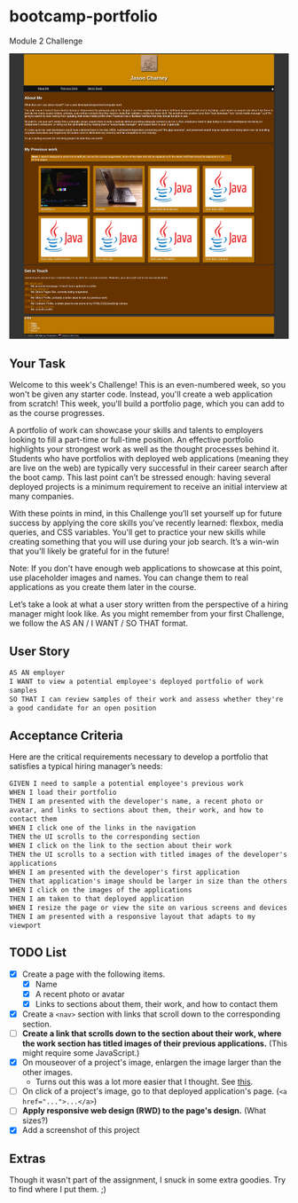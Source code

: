 # bootcamp-portfolio
Module 2 Challenge

![Pumpkin Spiced!](assets/images/pumpkin_spiced_porfolio.png)

## Your Task
Welcome to this week's Challenge! This is an even-numbered week, so you won't be given any starter code. Instead, you'll create a web application from scratch! This week, you'll build a portfolio page, which you can add to as the course progresses.

A portfolio of work can showcase your skills and talents to employers looking to fill a part-time or full-time position. An effective portfolio highlights your strongest work as well as the thought processes behind it. Students who have portfolios with deployed web applications (meaning they are live on the web) are typically very successful in their career search after the boot camp. This last point can’t be stressed enough: having several deployed projects is a minimum requirement to receive an initial interview at many companies.

With these points in mind, in this Challenge you’ll set yourself up for future success by applying the core skills you've recently learned: flexbox, media queries, and CSS variables. You'll get to practice your new skills while creating something that you will use during your job search. It’s a win-win that you'll likely be grateful for in the future!

Note: If you don't have enough web applications to showcase at this point, use placeholder images and names. You can change them to real applications as you create them later in the course.

Let’s take a look at what a user story written from the perspective of a hiring manager might look like. As you might remember from your first Challenge, we follow the AS AN / I WANT / SO THAT format.

## User Story

```
AS AN employer
I WANT to view a potential employee's deployed portfolio of work samples
SO THAT I can review samples of their work and assess whether they're a good candidate for an open position
```

## Acceptance Criteria
Here are the critical requirements necessary to develop a portfolio that satisfies a typical hiring manager’s needs:

```
GIVEN I need to sample a potential employee's previous work
WHEN I load their portfolio
THEN I am presented with the developer's name, a recent photo or avatar, and links to sections about them, their work, and how to contact them
WHEN I click one of the links in the navigation
THEN the UI scrolls to the corresponding section
WHEN I click on the link to the section about their work
THEN the UI scrolls to a section with titled images of the developer's applications
WHEN I am presented with the developer's first application
THEN that application's image should be larger in size than the others
WHEN I click on the images of the applications
THEN I am taken to that deployed application
WHEN I resize the page or view the site on various screens and devices
THEN I am presented with a responsive layout that adapts to my viewport
```

## TODO List

* [x] Create a page with the following items.
    * [x] Name
    * [x] A recent photo or avatar
    * [x] Links to sections about them, their work, and how to contact them
* [x] Create a `<nav>` section with links that scroll down to the corresponding section. 
* [ ] **Create a link that scrolls down to the section about their work, where the work section has titled images of their previous applications.** (This might require some JavaScript.)
* [x] On mouseover of a project's image, enlargen the image larger than the other images.
    - Turns out this was a lot more easier that I thought. See [this](https://css-tricks.com/snippets/css/scale-on-hover-with-webkit-transition/).
* [ ] On click of a project's image, go to that deployed application's page. (`<a href="...">...</a>`)
* [ ] **Apply responsive web design (RWD) to the page's design.** (What sizes?)
* [x] Add a screenshot of this project

## Extras

Though it wasn't part of the assignment, I snuck in some extra goodies. Try to find where I put them. ;)
